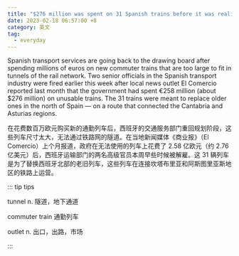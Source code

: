 ```yaml
---
title: "$276 million was spent on 31 Spanish trains before it was realized they were too big to fit in the tunnels"
date: 2023-02-18 06:57:00 +8
category: 英文
tag:
  - everyday
---
```


Spanish transport services are going back to the drawing board after spending millions of euros on new commuter trains that are too large to fit in tunnels of the rail network. Two senior officials in the Spanish transport industry were fired earlier this week after local news outlet El Comercio reported last month that the government had spent €258 million (about $276 million) on unusable trains. The 31 trains were meant to replace older ones in the north of Spain — on a route that connected the Cantabria and Asturias regions.

在花费数百万欧元购买新的通勤列车后，西班牙的交通服务部门重回规划阶段，这些列车尺寸太大，无法通过铁路网的隧道。在当地新闻媒体《商业报》（El Comercio）上个月报道，政府在无法使用的列车上花费了 2.58 亿欧元（约 2.76 亿美元）后，西班牙运输部门的两名高级官员本周早些时候被解雇。这 31 辆列车是为了替换西班牙北部的老旧列车，这些列车在连接坎塔布里亚和阿斯图里亚斯地区的铁路上运营。

::: tip tips

tunnel n. 隧道，地下通道

commuter train 通勤列车

outlet n. 出口，出路，市场

:::
